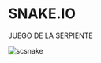 # SNAKE.IO
JUEGO DE LA SERPIENTE

![scsnake](https://github.com/user-attachments/assets/1efedfa7-680a-4b94-8de2-740c0d1fc599)


